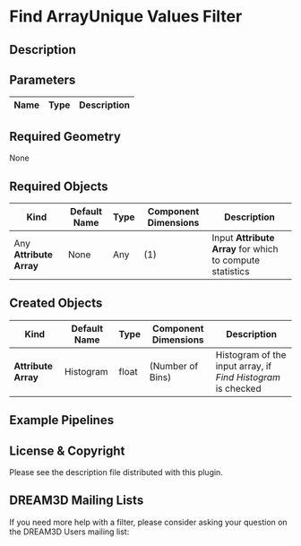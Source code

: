 # Find ArrayUnique Values Filter


## Description ##


## Parameters ##

| Name | Type | Description |
|------|------|------|


## Required Geometry ##

None

## Required Objects ##

| Kind | Default Name | Type | Component Dimensions | Description |
|------|--------------|-------------|---------|-----|
| Any **Attribute Array** | None | Any | (1) | Input **Attribute Array** for which to compute statistics |


## Created Objects ##

| Kind | Default Name | Type | Component Dimensions | Description |
|------|--------------|-------------|---------|-----|
| **Attribute Array** | Histogram | float | (Number of Bins) | Histogram of the input array, if _Find Histogram_ is checked |


## Example Pipelines ##


## License & Copyright ##

Please see the description file distributed with this plugin.

## DREAM3D Mailing Lists ##

If you need more help with a filter, please consider asking your question on the DREAM3D Users mailing list:
